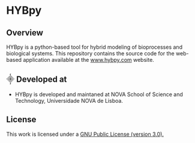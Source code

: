 # HYBpy

## Overview
HYBpy is a python-based tool for hybrid modeling of bioprocesses and biological systems.
This repository contains the source code for the web-based application available at the www.hybpy.com website.


## ⸎ Developed at
- HYBpy is developed and maintaned at NOVA School of Science and Technology, Universidade NOVA de Lisboa.

## License
This work is licensed under a <a href="https://www.gnu.org/licenses/gpl-3.0.html"> GNU Public License (version 3.0).</a>
